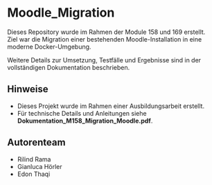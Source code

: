 # Moodle_Migration

Dieses Repository wurde im Rahmen der Module 158 und 169 erstellt.  
Ziel war die Migration einer bestehenden Moodle-Installation in eine moderne Docker-Umgebung.

Weitere Details zur Umsetzung, Testfälle und Ergebnisse sind in der vollständigen Dokumentation beschrieben.

## Hinweise

- Dieses Projekt wurde im Rahmen einer Ausbildungsarbeit erstellt.
- Für technische Details und Anleitungen siehe **Dokumentation_M158_Migration_Moodle.pdf**.

## Autorenteam

- Rilind Rama
- Gianluca Hörler
- Edon Thaqi
